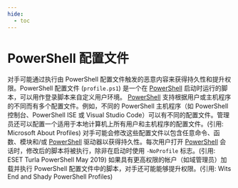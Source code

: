 ```yaml
---
hide:
  - toc
---
```


# PowerShell 配置文件

对手可能通过执行由 PowerShell 配置文件触发的恶意内容来获得持久性和提升权限。PowerShell 配置文件 (<code>profile.ps1</code>) 是一个在 [PowerShell](https://attack.mitre.org/techniques/T1059/001) 启动时运行的脚本，可以用作登录脚本来自定义用户环境。  [PowerShell](https://attack.mitre.org/techniques/T1059/001) 支持根据用户或主机程序的不同而有多个配置文件。例如，不同的 PowerShell 主机程序（如 PowerShell 控制台、PowerShell ISE 或 Visual Studio Code）可以有不同的配置文件。管理员还可以配置一个适用于本地计算机上所有用户和主机程序的配置文件。(引用: Microsoft About Profiles)   对手可能会修改这些配置文件以包含任意命令、函数、模块和/或 [PowerShell](https://attack.mitre.org/techniques/T1059/001) 驱动器以获得持久性。每次用户打开 [PowerShell](https://attack.mitre.org/techniques/T1059/001) 会话时，修改后的脚本将被执行，除非在启动时使用 <code>-NoProfile</code> 标志。(引用: ESET Turla PowerShell May 2019)   如果具有更高权限的帐户（如域管理员）加载并执行 PowerShell 配置文件中的脚本，对手还可能能够提升权限。(引用: Wits End and Shady PowerShell Profiles)
